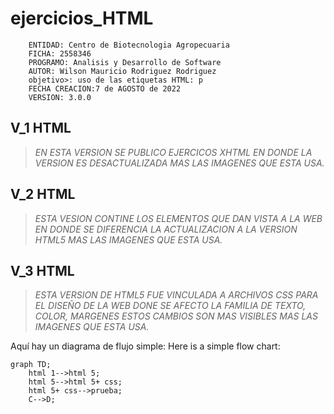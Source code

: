 


# ejercicios_HTML 

```
    ENTIDAD: Centro de Biotecnologia Agropecuaria
    FICHA: 2558346
    PROGRAMO: Analisis y Desarrollo de Software
    AUTOR: Wilson Mauricio Rodriguez Rodriguez
    objetivo>: uso de las etiquetas HTML: p
    FECHA CREACION:7 de AGOSTO de 2022
    VERSION: 3.0.0
```
## V_1 HTML
>*EN ESTA VERSION SE PUBLICO EJERCICOS XHTML EN DONDE LA VERSION ES DESACTUALIZADA MAS LAS IMAGENES QUE ESTA USA.*

## V_2 HTML
>*ESTA VESION CONTINE LOS ELEMENTOS QUE DAN VISTA A LA WEB EN DONDE SE DIFERENCIA LA ACTUALIZACION A LA VERSION HTML5 MAS LAS IMAGENES QUE ESTA USA.*

## V_3 HTML
>*ESTA VERSION DE HTML5 FUE VINCULADA A ARCHIVOS CSS PARA EL DISEÑO DE LA WEB DONE SE AFECTO LA FAMILIA DE TEXTO, COLOR, MARGENES ESTOS CAMBIOS SON MAS VISIBLES MAS LAS IMAGENES QUE ESTA USA.* 

Aquí hay un diagrama de flujo simple:
Here is a simple flow chart:

```mermaid
graph TD;
    html 1-->html 5;
    html 5-->html 5+ css;
    html 5+ css-->prueba;
    C-->D;
```
